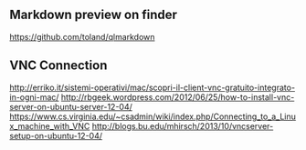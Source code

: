 Markdown preview on finder
---
https://github.com/toland/qlmarkdown


VNC Connection
---

http://erriko.it/sistemi-operativi/mac/scopri-il-client-vnc-gratuito-integrato-in-ogni-mac/
http://rbgeek.wordpress.com/2012/06/25/how-to-install-vnc-server-on-ubuntu-server-12-04/
https://www.cs.virginia.edu/~csadmin/wiki/index.php/Connecting_to_a_Linux_machine_with_VNC
http://blogs.bu.edu/mhirsch/2013/10/vncserver-setup-on-ubuntu-12-04/
